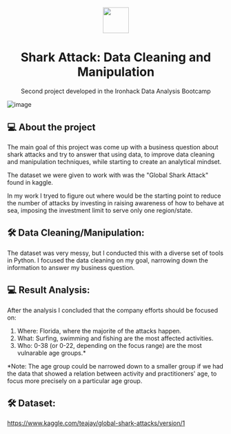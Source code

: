 <h1 align="center"><img src="https://bit.ly/2VnXWr2" width="60">

<h1 align="center">Shark Attack: Data Cleaning and Manipulation</h1>

<p align="center"> Second project developed in the Ironhack Data Analysis Bootcamp </h1>

![image](https://img.shields.io/badge/Python-14354C?style=for-the-badge&logo=python&logoColor=white)

##  💻 About the project</br>

The main goal of this project was come up with a business question about shark attacks and try to answer that using data, to improve data cleaning and manipulation techniques, while starting to create an analytical mindset.

The dataset we were given to work with was the "Global Shark Attack" found in kaggle.

In my work I tryed to figure out where would be the starting point to reduce the number of attacks by investing in raising awareness of how to behave at sea, imposing the investment limit to serve only one region/state.

## 🛠 Data Cleaning/Manipulation:

The dataset was very messy, but I conducted this with a diverse set of tools in Python. I focused the data cleaning on my goal, narrowing down the information to answer my business question.

##  💻 Result Analysis:

After the analysis I concluded that the company efforts should be focused on:

1) Where: Florida, where the majorite of the attacks happen. 
2) What: Surfing, swimming and fishing are the most affected activities. 
3) Who: 0-38 (or 0-22, depending on the focus range) are the most vulnarable age groups.*

*Note: The age group could be narrowed down to a smaller group if we had the data that showed a relation between activity and practitioners' age, to focus more precisely on a particular age group.

## 🛠 Dataset:

https://www.kaggle.com/teajay/global-shark-attacks/version/1
